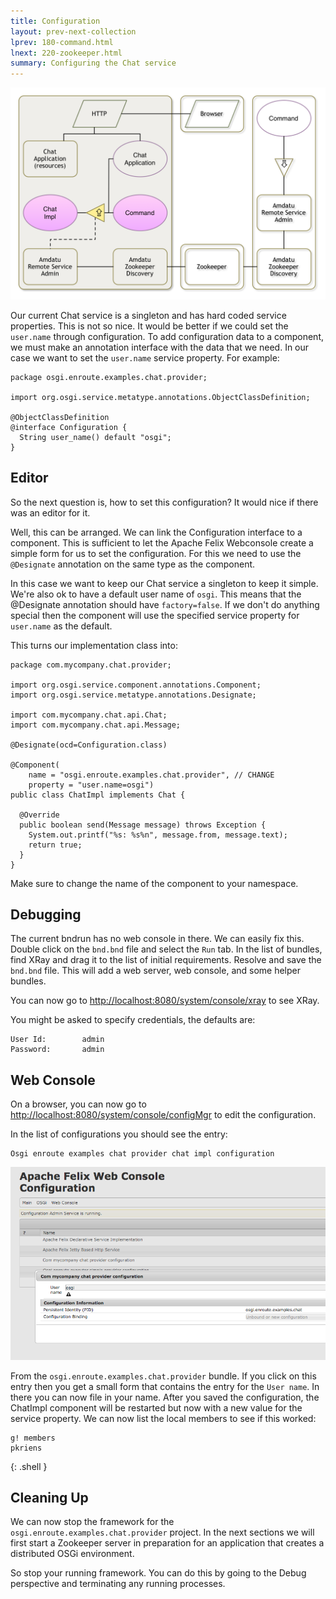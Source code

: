 ```yaml
---
title: Configuration
layout: prev-next-collection
lprev: 180-command.html
lnext: 220-zookeeper.html
summary: Configuring the Chat service
---
```


![Chat Service Configuration](/img/tutorial_rsa/overview-command.png)

Our current Chat service is a singleton and has hard coded service properties. This is not so nice. It would be better if we could set the `user.name` through configuration. To add configuration data to a component, we must make an annotation interface with the data that we need. In our case we want to set the `user.name` service property. For example:

	package osgi.enroute.examples.chat.provider;
	
	import org.osgi.service.metatype.annotations.ObjectClassDefinition;
	
	@ObjectClassDefinition
	@interface Configuration {
	  String user_name() default "osgi";
	}

## Editor

So the next question is, how to set this configuration? It would nice if there was an editor for it.

Well, this can be arranged. We can link the Configuration interface to a component. This is sufficient to let the Apache Felix Webconsole create a simple form for us to set the configuration. For this we need to use the `@Designate` annotation on the same type as the component.

In this case we want to keep our Chat service a singleton to keep it simple. We're also ok to have a default user name of `osgi`. This means that the @Designate annotation should have `factory=false`. If we don't do anything special then the component will use the specified service property for `user.name` as the default.

This turns our implementation class into:

	package com.mycompany.chat.provider;
	
	import org.osgi.service.component.annotations.Component;
	import org.osgi.service.metatype.annotations.Designate;
	
	import com.mycompany.chat.api.Chat;
	import com.mycompany.chat.api.Message;
	
	@Designate(ocd=Configuration.class)
	
	@Component(
		name = "osgi.enroute.examples.chat.provider", // CHANGE 
		property = "user.name=osgi")
	public class ChatImpl implements Chat {
	
	  @Override
	  public boolean send(Message message) throws Exception {
	    System.out.printf("%s: %s%n", message.from, message.text);
	    return true;
	  }
	}
	
Make sure to change the name of the component to your namespace.

## Debugging

The current bndrun has no web console in there. We can easily fix this. Double click on the `bnd.bnd` file and select the `Run` tab. In the list of bundles, find XRay and drag it to the list of initial requirements. Resolve and save the `bnd.bnd` file. This will add a web server, web console, and some helper bundles.

You can now go to [http://localhost:8080/system/console/xray](http://localhost:8080/system/console/xray) to see XRay.
 
You might be asked to specify credentials, the defaults are:

	User Id:		admin
	Password:		admin

## Web Console

On a browser, you can now go to [http://localhost:8080/system/console/configMgr](http://localhost:8080/system/console/configMgr) to edit the configuration.
	
In the list of configurations you should see the entry:

	Osgi enroute examples chat provider chat impl configuration
	
![The configuration editor](/img/tutorial_rsa/webconsole-config-edit.png)

From the `osgi.enroute.examples.chat.provider` bundle. If you click on this entry then you get a small form that contains the entry for the `User name`. In there you can now file in your name. After you saved the configuration, the ChatImpl component will be restarted but now with a new value for the service property. We can now list the local members to see if this worked:

	g! members
	pkriens
{: .shell }


## Cleaning Up

We can now stop the framework for the `osgi.enroute.examples.chat.provider` project. In the next sections we will first start a Zookeeper server in preparation for an application that creates a distributed OSGi environment.

So stop your running framework. You can do this by going to the Debug perspective and terminating any running processes.
